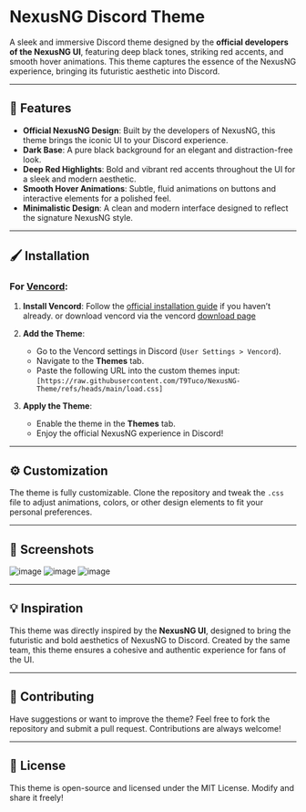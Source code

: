 # NexusNG Discord Theme

A sleek and immersive Discord theme designed by the **official developers of the NexusNG UI**, featuring deep black tones, striking red accents, and smooth hover animations. This theme captures the essence of the NexusNG experience, bringing its futuristic aesthetic into Discord.

---

## 🎨 Features
- **Official NexusNG Design**: Built by the developers of NexusNG, this theme brings the iconic UI to your Discord experience.
- **Dark Base**: A pure black background for an elegant and distraction-free look.
- **Deep Red Highlights**: Bold and vibrant red accents throughout the UI for a sleek and modern aesthetic.
- **Smooth Hover Animations**: Subtle, fluid animations on buttons and interactive elements for a polished feel.
- **Minimalistic Design**: A clean and modern interface designed to reflect the signature NexusNG style.

---

## 🖌️ Installation

### For [Vencord](https://github.com/Vendicated/Vencord):
1. **Install Vencord**: Follow the [official installation guide](https://github.com/Vendicated/Vencord#installation) if you haven’t already. or download vencord via the vencord [download page](https://vencord.dev/download/)
   
3. **Add the Theme**:
   - Go to the Vencord settings in Discord (`User Settings > Vencord`).
   - Navigate to the **Themes** tab.
   - Paste the following URL into the custom themes input:  
     `[https://raw.githubusercontent.com/T9Tuco/NexusNG-Theme/refs/heads/main/load.css]`
4. **Apply the Theme**:
   - Enable the theme in the **Themes** tab.
   - Enjoy the official NexusNG experience in Discord!

---

## ⚙️ Customization
The theme is fully customizable. Clone the repository and tweak the `.css` file to adjust animations, colors, or other design elements to fit your personal preferences.

---

## 📸 Screenshots
![image](https://github.com/user-attachments/assets/99108e94-262f-45a1-ae0c-5a2463781806)
![image](https://github.com/user-attachments/assets/d559de79-7116-42cf-80c0-efbc71dd9f0f)
![image](https://github.com/user-attachments/assets/a5f41fcb-de72-4fb1-ba42-0662b2939c5e)




---

## 💡 Inspiration
This theme was directly inspired by the **NexusNG UI**, designed to bring the futuristic and bold aesthetics of NexusNG to Discord. Created by the same team, this theme ensures a cohesive and authentic experience for fans of the UI.

---

## 🙌 Contributing
Have suggestions or want to improve the theme? Feel free to fork the repository and submit a pull request. Contributions are always welcome!

---

## 📜 License
This theme is open-source and licensed under the MIT License. Modify and share it freely!

